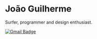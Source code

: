 # João Guilherme

Surfer, programmer and design enthusiast.

[![Gmail Badge](https://img.shields.io/badge/Gmail-EA4335?style=flat&logo=gmail&logoColor=white)](mailto:jjguiferreira2@gmail.com)

